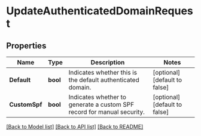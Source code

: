 # UpdateAuthenticatedDomainRequest

## Properties

Name | Type | Description | Notes
------------ | ------------- | ------------- | -------------
**Default** | **bool** | Indicates whether this is the default authenticated domain. |[optional] [default to false]
**CustomSpf** | **bool** | Indicates whether to generate a custom SPF record for manual security. |[optional] [default to false]

[[Back to Model list]](../README.md#documentation-for-models) [[Back to API list]](../README.md#documentation-for-api-endpoints) [[Back to README]](../README.md)


